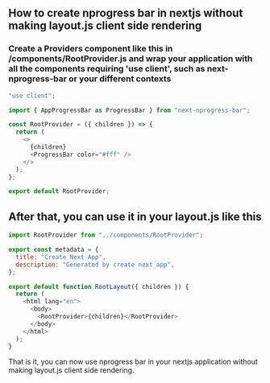 ## How to create nprogress bar in nextjs without making layout.js client side rendering

### Create a Providers component like this in /components/RootProvider.js and wrap your application with all the components requiring 'use client', such as next-nprogress-bar or your different contexts

```js
"use client";

import { AppProgressBar as ProgressBar } from "next-nprogress-bar";

const RootProvider = ({ children }) => {
  return (
    <>
      {children}
      <ProgressBar color="#fff" />
    </>
  );
};

export default RootProvider;
```

## After that, you can use it in your layout.js like this

```js
import RootProvider from "../components/RootProvider";

export const metadata = {
  title: "Create Next App",
  description: "Generated by create next app",
};

export default function RootLayout({ children }) {
  return (
    <html lang="en">
      <body>
        <RootProvider>{children}</RootProvider>
      </body>
    </html>
  );
}
```

That is it, you can now use nprogress bar in your nextjs application without making layout.js client side rendering.
